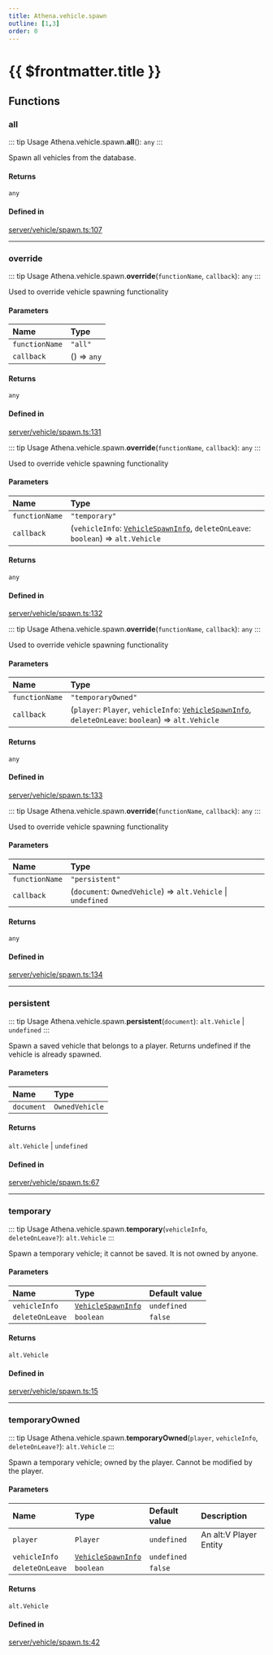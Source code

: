 ```yaml
---
title: Athena.vehicle.spawn
outline: [1,3]
order: 0
---
```


# {{ $frontmatter.title }}


## Functions

### all

::: tip Usage
Athena.vehicle.spawn.**all**(): `any`
:::

Spawn all vehicles from the database.

#### Returns

`any`

#### Defined in

[server/vehicle/spawn.ts:107](https://github.com/Stuyk/altv-athena/blob/27ff03a/src/core/server/vehicle/spawn.ts#L107)

___

### override

::: tip Usage
Athena.vehicle.spawn.**override**(`functionName`, `callback`): `any`
:::

Used to override vehicle spawning functionality

#### Parameters

| Name | Type |
| :------ | :------ |
| `functionName` | ``"all"`` |
| `callback` | () => `any` |

#### Returns

`any`

#### Defined in

[server/vehicle/spawn.ts:131](https://github.com/Stuyk/altv-athena/blob/27ff03a/src/core/server/vehicle/spawn.ts#L131)

::: tip Usage
Athena.vehicle.spawn.**override**(`functionName`, `callback`): `any`
:::

Used to override vehicle spawning functionality

#### Parameters

| Name | Type |
| :------ | :------ |
| `functionName` | ``"temporary"`` |
| `callback` | (`vehicleInfo`: [`VehicleSpawnInfo`](../interfaces/server_vehicle_shared_VehicleSpawnInfo.md), `deleteOnLeave`: `boolean`) => `alt.Vehicle` |

#### Returns

`any`

#### Defined in

[server/vehicle/spawn.ts:132](https://github.com/Stuyk/altv-athena/blob/27ff03a/src/core/server/vehicle/spawn.ts#L132)

::: tip Usage
Athena.vehicle.spawn.**override**(`functionName`, `callback`): `any`
:::

Used to override vehicle spawning functionality

#### Parameters

| Name | Type |
| :------ | :------ |
| `functionName` | ``"temporaryOwned"`` |
| `callback` | (`player`: `Player`, `vehicleInfo`: [`VehicleSpawnInfo`](../interfaces/server_vehicle_shared_VehicleSpawnInfo.md), `deleteOnLeave`: `boolean`) => `alt.Vehicle` |

#### Returns

`any`

#### Defined in

[server/vehicle/spawn.ts:133](https://github.com/Stuyk/altv-athena/blob/27ff03a/src/core/server/vehicle/spawn.ts#L133)

::: tip Usage
Athena.vehicle.spawn.**override**(`functionName`, `callback`): `any`
:::

Used to override vehicle spawning functionality

#### Parameters

| Name | Type |
| :------ | :------ |
| `functionName` | ``"persistent"`` |
| `callback` | (`document`: `OwnedVehicle`) => `alt.Vehicle` \| `undefined` |

#### Returns

`any`

#### Defined in

[server/vehicle/spawn.ts:134](https://github.com/Stuyk/altv-athena/blob/27ff03a/src/core/server/vehicle/spawn.ts#L134)

___

### persistent

::: tip Usage
Athena.vehicle.spawn.**persistent**(`document`): `alt.Vehicle` \| `undefined`
:::

Spawn a saved vehicle that belongs to a player.
Returns undefined if the vehicle is already spawned.

#### Parameters

| Name | Type |
| :------ | :------ |
| `document` | `OwnedVehicle` |

#### Returns

`alt.Vehicle` \| `undefined`

#### Defined in

[server/vehicle/spawn.ts:67](https://github.com/Stuyk/altv-athena/blob/27ff03a/src/core/server/vehicle/spawn.ts#L67)

___

### temporary

::: tip Usage
Athena.vehicle.spawn.**temporary**(`vehicleInfo`, `deleteOnLeave?`): `alt.Vehicle`
:::

Spawn a temporary vehicle; it cannot be saved.
It is not owned by anyone.

#### Parameters

| Name | Type | Default value |
| :------ | :------ | :------ |
| `vehicleInfo` | [`VehicleSpawnInfo`](../interfaces/server_vehicle_shared_VehicleSpawnInfo.md) | `undefined` |
| `deleteOnLeave` | `boolean` | `false` |

#### Returns

`alt.Vehicle`

#### Defined in

[server/vehicle/spawn.ts:15](https://github.com/Stuyk/altv-athena/blob/27ff03a/src/core/server/vehicle/spawn.ts#L15)

___

### temporaryOwned

::: tip Usage
Athena.vehicle.spawn.**temporaryOwned**(`player`, `vehicleInfo`, `deleteOnLeave?`): `alt.Vehicle`
:::

Spawn a temporary vehicle; owned by the player.
Cannot be modified by the player.

#### Parameters

| Name | Type | Default value | Description |
| :------ | :------ | :------ | :------ |
| `player` | `Player` | `undefined` | An alt:V Player Entity |
| `vehicleInfo` | [`VehicleSpawnInfo`](../interfaces/server_vehicle_shared_VehicleSpawnInfo.md) | `undefined` |  |
| `deleteOnLeave` | `boolean` | `false` |  |

#### Returns

`alt.Vehicle`

#### Defined in

[server/vehicle/spawn.ts:42](https://github.com/Stuyk/altv-athena/blob/27ff03a/src/core/server/vehicle/spawn.ts#L42)

